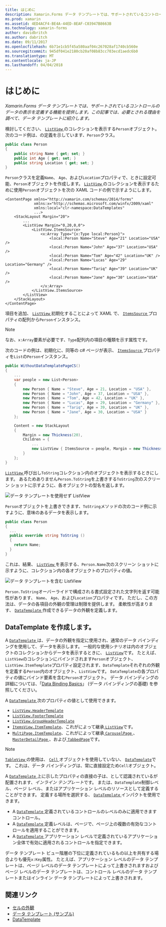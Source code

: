 ```yaml
---
title: はじめに
description: Xamarin.Forms データ テンプレートでは、サポートされているコントロールのデータの表示を定義する機能を提供します。 この記事では、必要とされる理由を調べて、データ テンプレートに紹介します。
ms.prod: xamarin
ms.assetid: 4ED4ACF4-BE4A-44ED-8EAF-C03947B8663B
ms.technology: xamarin-forms
author: davidbritch
ms.author: dabritch
ms.date: 09/11/2017
ms.openlocfilehash: 6b71e1cb5f45a580aaf04c267028af1740cb560e
ms.sourcegitcommit: 945df041e2180cb20af08b83cc703ecd1aedc6b0
ms.translationtype: MT
ms.contentlocale: ja-JP
ms.lasthandoff: 04/04/2018
---
```

# <a name="introduction"></a>はじめに

_Xamarin.Forms データ テンプレートでは、サポートされているコントロールのデータの表示を定義する機能を提供します。この記事では、必要とされる理由を調べて、データ テンプレートに紹介します。_

検討してください、 [ `ListView` ](https://developer.xamarin.com/api/type/Xamarin.Forms.ListView/)のコレクションを表示する`Person`オブジェクト。 次のコード例は、の定義を示しています、`Person`クラス。

```csharp
public class Person
{
    public string Name { get; set; }
    public int Age { get; set; }
    public string Location { get; set; }
}
```

`Person`クラスを定義`Name`、 `Age`、および`Location`プロパティで、ときに設定可能、`Person`オブジェクトを作成します。 [ `ListView` ](https://developer.xamarin.com/api/type/Xamarin.Forms.ListView/)のコレクションを表示するために使用`Person`オブジェクトを次の XAML コードの例で示すようにします。

```xaml
<ContentPage xmlns="http://xamarin.com/schemas/2014/forms"
             xmlns:x="http://schemas.microsoft.com/winfx/2009/xaml"
             xmlns:local="clr-namespace:DataTemplates"
             ...>
    <StackLayout Margin="20">
        ...
        <ListView Margin="0,20,0,0">
            <ListView.ItemsSource>
                <x:Array Type="{x:Type local:Person}">
                    <local:Person Name="Steve" Age="21" Location="USA" />
                    <local:Person Name="John" Age="37" Location="USA" />
                    <local:Person Name="Tom" Age="42" Location="UK" />
                    <local:Person Name="Lucas" Age="29" Location="Germany" />
                    <local:Person Name="Tariq" Age="39" Location="UK" />
                    <local:Person Name="Jane" Age="30" Location="USA" />
                </x:Array>
            </ListView.ItemsSource>
        </ListView>
    </StackLayout>
</ContentPage>
```

項目を追加、 [ `ListView` ](https://developer.xamarin.com/api/type/Xamarin.Forms.ListView/)初期化することによって XAML で、 [ `ItemsSource` ](https://developer.xamarin.com/api/property/Xamarin.Forms.ItemsView%3CTVisual%3E.ItemsSource/)プロパティの配列から`Person`インスタンス。

> [!NOTE]
> なお、`x:Array`要素が必要です、`Type`配列内の項目の種類を示す属性です。

次のコードの例は、初期化に、同等の c# ページが表示、 [ `ItemsSource` ](https://developer.xamarin.com/api/property/Xamarin.Forms.ItemsView%3CTVisual%3E.ItemsSource/)プロパティを`List`の`Person`インスタンス。

```csharp
public WithoutDataTemplatePageCS()
{
    ...
    var people = new List<Person>
    {
        new Person { Name = "Steve", Age = 21, Location = "USA" },
        new Person { Name = "John", Age = 37, Location = "USA" },
        new Person { Name = "Tom", Age = 42, Location = "UK" },
        new Person { Name = "Lucas", Age = 29, Location = "Germany" },
        new Person { Name = "Tariq", Age = 39, Location = "UK" },
        new Person { Name = "Jane", Age = 30, Location = "USA" }
    };

    Content = new StackLayout
    {
        Margin = new Thickness(20),
        Children = {
            ...
            new ListView { ItemsSource = people, Margin = new Thickness(0, 20, 0, 0) }
        }
    };
}
```

[ `ListView` ](https://developer.xamarin.com/api/type/Xamarin.Forms.ListView/)呼び出し`ToString`コレクション内のオブジェクトを表示するときにします。 あるためありません`Person.ToString`を上書きする`ToString`次のスクリーン ショットに示すように、各オブジェクトの型名を返します。

![](introduction-images/no-data-template.png "データ テンプレートを使用せず ListView")

`Person`オブジェクトを上書きできます、`ToString`メソッドの次のコード例に示すように、意味のあるデータを表示します。

```csharp
public class Person
{
  ...
  public override string ToString ()
  {
    return Name;
  }
}
```

これは、結果、 [ `ListView` ](https://developer.xamarin.com/api/type/Xamarin.Forms.ListView/)を表示する、`Person.Name`次のスクリーン ショットに示すように、コレクション内の各オブジェクトのプロパティの値。

![](introduction-images/override-tostring.png "データ テンプレートを含む ListView")

`Person.ToString`オーバーライドで構成される書式設定された文字列を返す可能性があります、 `Name`、 `Age`、および`Location`プロパティです。 ただし、この方法は、データの各項目の外観の管理は制限を提供します。 柔軟性が高まります、 [ `DataTemplate` ](https://developer.xamarin.com/api/type/Xamarin.Forms.DataTemplate/)作成できるデータの外観を定義します。

## <a name="creating-a-datatemplate"></a>DataTemplate を作成します。

A [ `DataTemplate` ](https://developer.xamarin.com/api/type/Xamarin.Forms.DataTemplate/)は、データの外観を指定に使用され、通常のデータ バインディングを使用して、データを表示します。 一般的な使用シナリオは内のオブジェクトのコレクションからデータを表示するときに、 [ `ListView`](https://developer.xamarin.com/api/type/Xamarin.Forms.ListView/)です。 たとえば、`ListView`のコレクションにバインドされます`Person`オブジェクト、`ListView.ItemTemplate`プロパティ設定されます、`DataTemplate`それぞれの外観を定義する`Person`内のオブジェクト、`ListView`です。 `DataTemplate`の各プロパティの値にバインド要素を含む`Person`オブジェクト。 データ バインディングの詳細については、「[Data Binding Basics](~/xamarin-forms/xaml/xaml-basics/data-binding-basics.md)」 (データ バインディングの基礎) を参照してください。

A [ `DataTemplate` ](https://developer.xamarin.com/api/type/Xamarin.Forms.DataTemplate/)次のプロパティの値として使用できます。

- [`ListView.HeaderTemplate`](https://developer.xamarin.com/api/property/Xamarin.Forms.ListView.HeaderTemplate/)
- [`ListView.FooterTemplate`](https://developer.xamarin.com/api/property/Xamarin.Forms.ListView.FooterTemplate/)
- [`ListView.GroupHeaderTemplate`](https://developer.xamarin.com/api/property/Xamarin.Forms.ListView.GroupHeaderTemplate/)
- [`ItemsView.ItemTemplate`](https://developer.xamarin.com/api/type/Xamarin.Forms.ItemsView%3CTVisual%3E/)、これがによって継承[ `ListView`](https://developer.xamarin.com/api/type/Xamarin.Forms.ListView/)です。
- [`MultiPage.ItemTemplate`](https://developer.xamarin.com/api/type/Xamarin.Forms.MultiPage%3CT%3E/)、これがによって継承[ `CarouselPage` ](https://developer.xamarin.com/api/type/Xamarin.Forms.CarouselPage/)、 [ `MasterDetailPage` ](https://developer.xamarin.com/api/type/Xamarin.Forms.MasterDetailPage/)、および[ `TabbedPage`](https://developer.xamarin.com/api/type/Xamarin.Forms.TabbedPage/)です。

> [!NOTE]
> [ `TableView` ](https://developer.xamarin.com/api/type/Xamarin.Forms.TableView/)の使用は、 [ `Cell` ](https://developer.xamarin.com/api/type/Xamarin.Forms.Cell/)オブジェクトを使用していない、 [ `DataTemplate`](https://developer.xamarin.com/api/type/Xamarin.Forms.DataTemplate/)です。 これは、データ バインディングは、常に直接設定ため`Cell`オブジェクト。

A [ `DataTemplate` ](https://developer.xamarin.com/api/type/Xamarin.Forms.DataTemplate/)上に示したプロパティの直接の子は、として認識されているが配置されます、*インライン テンプレート*です。 または、`DataTemplate`制御レベル、ページ レベル、またはアプリケーション レベルのリソースとして定義することができます。 定義する場所を選択する、 [ `DataTemplate` ](https://developer.xamarin.com/api/type/Xamarin.Forms.DataTemplate/)インパクトを使用できます。

- A [ `DataTemplate` ](https://developer.xamarin.com/api/type/Xamarin.Forms.DataTemplate/)定義されているコントロールのレベルのみに適用できますコントロール。
- A [ `DataTemplate` ](https://developer.xamarin.com/api/type/Xamarin.Forms.DataTemplate/)定義レベルは、ページで、ページ上の複数の有効なコントロールを適用することができます。
- A [ `DataTemplate` ](https://developer.xamarin.com/api/type/Xamarin.Forms.DataTemplate/)アプリケーション レベルで定義されているアプリケーション全体で有効に適用されるコントロールを指定できます。

データ テンプレート ビュー階層の下位に定義されているもの以上を共有する場合よりも優先`x:Key`属性。 たとえば、アプリケーション レベルのデータ テンプレートは、ページ レベルのデータ テンプレートによって上書きされますおよびページ レベルのデータ テンプレートは、コントロール レベルのデータ テンプレートまたはインライン データ テンプレートによって上書きされます。


## <a name="related-links"></a>関連リンク

- [セルの外観](~/xamarin-forms/user-interface/listview/customizing-cell-appearance.md)
- [データ テンプレート (サンプル)](https://developer.xamarin.com/samples/xamarin-forms/templates/datatemplates/)
- [DataTemplate](https://developer.xamarin.com/api/type/Xamarin.Forms.DataTemplate/)
